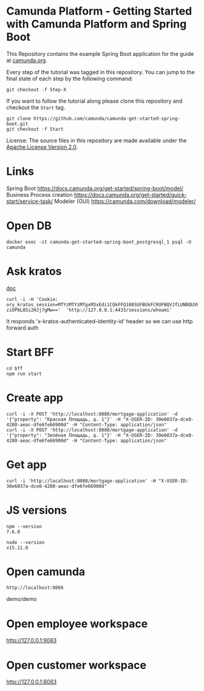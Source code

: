 # Camunda Platform - Getting Started with Camunda Platform and Spring Boot

This Repository contains the example Spring Boot application for the guide at [camunda.org](http://camunda.org/get-started/spring-boot.html).

Every step of the tutorial was tagged in this repository. You can jump to the final state of each step
by the following command:

```
git checkout -f Step-X
```

If you want to follow the tutorial along please clone this repository and checkout the `Start` tag.

```
git clone https://github.com/camunda/camunda-get-started-spring-boot.git
git checkout -f Start
```

License: The source files in this repository are made available under the [Apache License Version 2.0](./LICENSE).

# Links
Spring Boot https://docs.camunda.org/get-started/spring-boot/model/
Business Process creation https://docs.camunda.org/get-started/quick-start/service-task/
Modeler (GUI) https://camunda.com/download/modeler/

# Open DB
```
docker exec -it camunda-get-started-spring-boot_postgresql_1 psql -U camunda
```

# Ask kratos
[doc](https://www.ory.sh/kratos/docs/reference/api/#operation/toSession)
```
curl -i -H 'Cookie: ory_kratos_session=MTYzMTYzMTgxM3xEdi1CQkFFQ180SUFBUkFCRUFBQVJfLUNBQUVHYzNSeWFXNW5EQThBRFhObGMzTnBiMjVmZEc5clpXNEdjM1J5YVc1bkRDSUFJRXhqYVV0elJIbG9NMlEzYkdwdWVscFhZbk5ETm10emVsZHFTRWhLWTNoS3ytInr_UoJIHlpKDwk7jFBNWDn5-ziOP6L8Si2HJj7gMw=='  'http://127.0.0.1:4433/sessions/whoami'
```
It responds 'x-kratos-authenticated-identity-id' header so we can use http forward auth

# Start BFF
```
cd bff
npm run start
```


# Create app
```
curl -i -X POST 'http://localhost:8080/mortgage-application' -d '{"property": "Красная Площадь, д. 1"}' -H "X-USER-ID: 30e6037a-dce0-4280-aeac-dfe6fe66900d" -H "Content-Type: application/json"
curl -i -X POST 'http://localhost:8080/mortgage-application' -d '{"property": "Зелёная Площадь, д. 1"}' -H "X-USER-ID: 30e6037a-dce0-4280-aeac-dfe6fe66900d" -H "Content-Type: application/json"
```

# Get app
```
curl -i 'http://localhost:8080/mortgage-application' -H "X-USER-ID: 30e6037a-dce0-4280-aeac-dfe6fe66900d"
```

# JS versions
```
npm --version
7.6.0

node --version
v15.11.0
```

# Open camunda
```
http://localhost:8066
```
demo/demo

# Open employee workspace
http://127.0.0.1:9083

# Open customer workspace
http://127.0.0.1:8083
